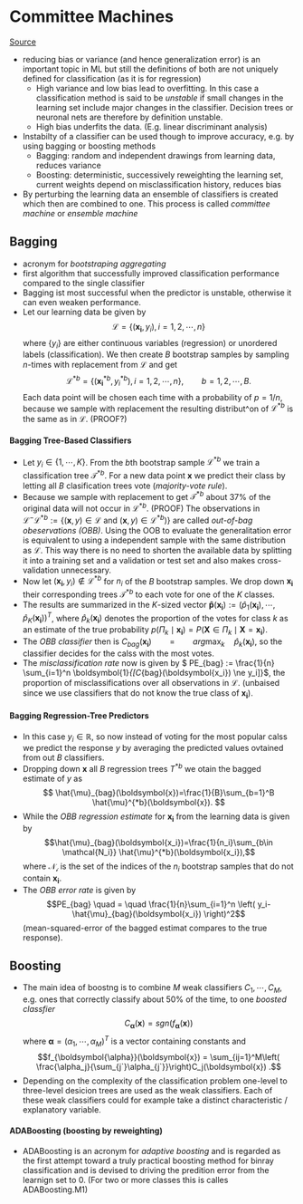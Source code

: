 # Committee Machines

[Source](https://link.springer.com/book/10.1007/978-0-387-78189-1)

- reducing bias or variance (and hence generalization error) is an important topic in ML but still the definitions of both are not uniquely defined for classification (as it is for regression)
	- High variance and low bias lead to overfitting. In this case a classification method is said to be *unstable* if small changes in the learning set include major changes in the classifier. Decision trees or neuronal nets are therefore by definition unstable.
	- High bias underfits the data. (E.g. linear discriminant analysis)
- Instabilty of a classifier can be used though to improve accuracy, e.g. by using bagging or boosting methods
	- Bagging: random and independent drawings from learning data, reduces variance
	- Boosting: deterministic,  successively reweighting the learning set, current weights depend on misclassification history, reduces bias
- By perturbing the learning data an ensemble of classifiers is created which then are combined to one. This process is called *committee machine* or *ensemble machine*

## Bagging 
- acronym for *bootstraping aggregating*
- first algorithm that successfully improved classification performance compared to the single classifier
- Bagging ist most successful when the predictor is unstable, otherwise it can even weaken performance.
- Let our learning data be given by $$ \mathcal{L}=\left\{(\boldsymbol{x_i}, y_i), i=1,2,\cdots,n\right\}	$$
where $\{y_i\}$ are either continuous variables (regression) or unordered labels (classification). We then create $B$ bootstrap samples by sampling $n$-times with replacement from $\mathcal{L}$ and get $$ \mathcal{L}^{*b}=\{(\boldsymbol{x_i}^{*b}, y_i^{*b}), i=1,2,\cdots,n\}, \qquad b=1,2,\cdots,B. $$ Each data point will be chosen each time with a probability of $p=1/n$, because we sample with replacement the resulting distribut^on of $\mathcal{L}^{*b}$ is the same as in $\mathcal{L}$. (PROOF?)

#### Bagging Tree-Based Classifiers
- Let $y_i \in \{1,\cdots,K\}$. From the $b$th bootstrap sample $\mathcal{L}^{*b}$ we train a classification tree $\mathcal{T}^{*b}$. For a new data point $\boldsymbol{x}$ we predict their class by letting all $B$ clasification trees vote (*majority-vote rule*).
- Because we sample with replacement to get $\mathcal{T}^{*b}$ about $37\%$ of the original data will not occur in $\mathcal{L}^{*b}$. (PROOF) The observations in $\mathcal{L}^ - \mathcal{L}^{*b}:= \left\{ (\boldsymbol{x}, y) \in \mathcal{L} \text{ and } (\boldsymbol{x}, y) \in \mathcal{L}^{*b} \right)\}$ are called *out-of-bag obeservations (OBB)*. Using the OOB to evaluate the generalitation error is equivalent to using a independent sample with the same distribution as  $\mathcal{L}$. This way there is no need to shorten the available data by splitting it into a training set and a validation or test set  and also makes cross-validation unnecessary.
-  Now let $(\boldsymbol{x_i}, y_i) \notin \mathcal{L}^{*b}$ for $n_i$ of the $B$ bootstrap samples. We drop down $\boldsymbol{x_i}$ their corresponding trees $\mathcal{T}^{*b}$ to each vote for one of the $K$ classes. 
- The results are summarized in the $K$-sized vector $\boldsymbol{\hat{p}}(\boldsymbol{x_i}):= (\hat{p}_1(\boldsymbol{x_i}), \cdots,\hat{p}_K(\boldsymbol{x_i}))^T$, where $\hat{p}_k(\boldsymbol{x_i})$ denotes the proportion of the votes for class $k$ as an estimate of the true probability $p(\Pi_k \mid \boldsymbol{x_i})=P(\boldsymbol{X}\in \Pi_k \mid \boldsymbol{X}=\boldsymbol{x_i})$.
- The *OBB classifier* then is $C_{bag}(\boldsymbol{x_i})\qquad =\qquad arg \max_{k} \quad \hat{p}_k(\boldsymbol{x_i})$, so the classifier decides for the calss with the most votes.
- The *misclassification rate* now is given by $ PE_{bag} := \frac{1}{n} \sum_{i=1}^n \boldsymbol{1}_{[C_{bag}(\boldsymbol{x_i}) \ne y_i]}$, the proportion of misclassifications over all observations in $\mathcal{L}$. (unbaised since we use classifiers that do not know the true class of $\boldsymbol{x_i}$).

#### Bagging Regression-Tree Predictors
- In this case $y_i \in \mathbb{R}$, so now instead of voting for the most popular calss we predict the response $y$ by averaging the predicted values ovtained from out $B$ classifiers.
- Dropping down $\boldsymbol{x}$ all $B$ regression trees $T^{*b}$ we otain the bagged estimate of $y$ as $$ \hat{\mu}_{bag}(\boldsymbol{x})=\frac{1}{B}\sum_{b=1}^B \hat{\mu}^{*b}(\boldsymbol{x}). $$ 
- While the *OBB regression estimate* for $\boldsymbol{x_i}$ from the learning data is given by $$\hat{\mu}_{bag}(\boldsymbol{x_i})=\frac{1}{n_i}\sum_{b\in \mathcal{N_i}} \hat{\mu}^{*b}(\boldsymbol{x_i}),$$ where $\mathcal{N_i}$ is the set of the indices of the $n_i$ bootstrap samples that do not contain $\boldsymbol{x_i}$.
- The *OBB error rate* is given by $$PE_{bag} \quad = \quad \frac{1}{n}\sum_{i=1}^n \left( y_i- \hat{\mu}_{bag}(\boldsymbol{x_i}) \right)^2$$ (mean-squared-error of the bagged estimat compares to the true response).


## Boosting 
- The main idea of boostng is to combine $M$ weak classifiers $C_1,\cdots,C_M$, e.g. ones that correctly classify about 50% of the time, to one *boosted classfier* $$C_{\boldsymbol{\alpha}}(\boldsymbol{x})=sgn(f_{\boldsymbol{\alpha}}(\boldsymbol{x})) $$ where $\boldsymbol{\alpha}=(\alpha_1,\cdots,\alpha_M)^T$ is a vector containing constants and $$f_{\boldsymbol{\alpha}}(\boldsymbol{x}) = \sum_{ij=1}^M\left( \frac{\alpha_j}{\sum_{j`}\alpha_{j`}}\right)C_j(\boldsymbol{x}) .$$
- Depending on the complexity of the classification problem one-level to three-level desicion trees are used as the weak classifiers. Each of these weak classifiers could for example take a distinct characteristic / explanatory variable.
#### ADABoosting (boosting by reweighting)
- ADABoosting is an acronym for *adaptive boosting* and is regarded as the first attempt toward a truly practical boosting method for binray classification and is devised to driving the predition error from the learnign set to $0$. (For two or more classes this is calles ADABoosting.M1)


